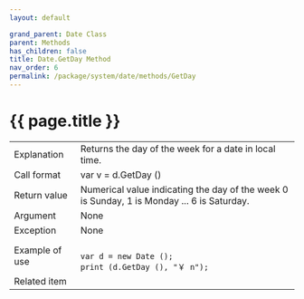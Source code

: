 ```yaml
---
layout: default

grand_parent: Date Class
parent: Methods
has_children: false
title: Date.GetDay Method
nav_order: 6
permalink: /package/system/date/methods/GetDay
---
```

# {{ page.title }}


<table>
  <tr>
    <td>Explanation</td>
    <td colspan="2">Returns the day of the week for a date in local time.</td>
  </tr>
  <tr>
    <td>Call format</td>
    <td colspan="2">var v = d.GetDay ()</td>
  </tr>
  <tr>
    <td>Return value</td>
    <td colspan="2">Numerical value indicating the day of the week 0 is Sunday, 1 is Monday ... 6 is Saturday.</td>
  </tr>  
  <tr>
    <td>Argument</td>
    <td colspan="2">None</td>
  </tr>
  <tr>
    <td>Exception</td>
    <td colspan="2">None</td>
  </tr>
  <tr>
    <td>Example of use</td>
    <td colspan="2"><code><pre></pre>var d = new Date ();
print (d.GetDay (), "￥ n");</code></td>
  </tr>
  <tr>
    <td>Related item</td>
    <td colspan="2"></td>
  </tr>
</table>



